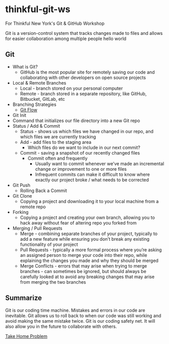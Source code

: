 # thinkful-git-ws
For Thinkful New York's Git &amp; GitHub Workshop

Git is a version-control system that tracks changes made to files and allows for easier collaboration among multiple people
hello world
## Git

* What is Git?
  * GitHub is the most popular site for remotely saving our code and collaborating with other developers on open source projects
* Local & Remote Branches
  * Local - branch stored on your personal computer
  * Remote - branch stored in a separate repository, like GitHub, Bitbucket, GitLab, etc
* Branching Strategies
  * [Git Flow](https://www.atlassian.com/git/tutorials/comparing-workflows/gitflow-workflow)
* Git Init
* Command that initializes our file directory into a new Git repo
* Status / Add & Commit
  * Status - shows us which files we have changed in our repo, and which files we are currently tracking
  * Add - add files to the staging area
    * Which files do we want to include in our next commit?
  * Commit - saving a snapshot of our recently changed files
    * Commit often and frequently
      * Usually want to commit whenever we’ve made an incremental change or improvement to one or more files
      * Infrequent commits can make it difficult to know where exactly our project broke / what needs to be corrected
* Git Push
  * Rolling Back a Commit
* Git Clone
  * Copying a project and downloading it to your local machine from a remote repo
* Forking
  * Copying a project and creating your own branch, allowing you to hack away without fear of altering repo you forked from
* Merging / Pull Requests
  * Merge - combining separate branches of your project, typically to add a new feature while ensuring you don’t break any existing functionality of your project
  * Pull Requests - typically a more formal process where you’re asking an assigned person to merge your code into their repo, while explaining the changes you made and why they should be merged
  * Merge Conflicts - errors that may arise when trying to merge branches - can sometimes be ignored, but should always be carefully looked at to avoid any breaking changes that may arise from merging the two branches


## Summarize

Git is our coding time machine. Mistakes and errors in our code are inevitable. Git allows us to roll back to when our code was still working and avoid making the same mistake twice. Git is our coding safety net. It will also allow you in the future to collaborate with others.

[Take Home Problem](https://codepen.io/chrisbridges/pen/aRLQgo?editors=0010)
